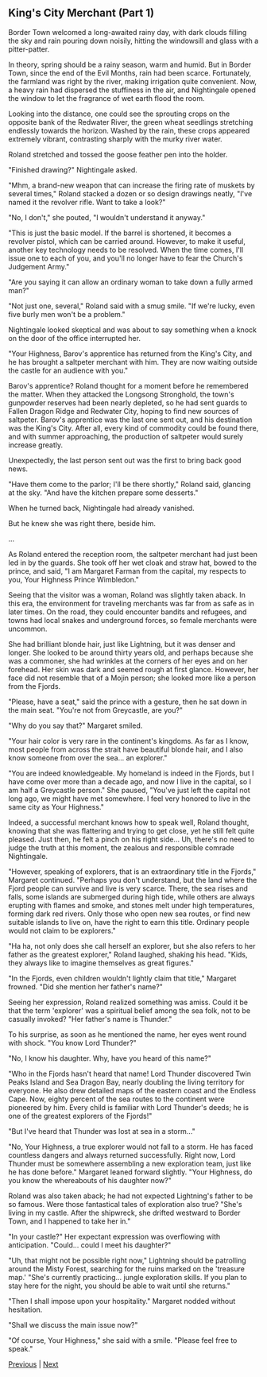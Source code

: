 ## King's City Merchant (Part 1)
Border Town welcomed a long-awaited rainy day, with dark clouds filling the sky and rain pouring down noisily, hitting the windowsill and glass with a pitter-patter.



In theory, spring should be a rainy season, warm and humid. But in Border Town, since the end of the Evil Months, rain had been scarce. Fortunately, the farmland was right by the river, making irrigation quite convenient. Now, a heavy rain had dispersed the stuffiness in the air, and Nightingale opened the window to let the fragrance of wet earth flood the room.



Looking into the distance, one could see the sprouting crops on the opposite bank of the Redwater River, the green wheat seedlings stretching endlessly towards the horizon. Washed by the rain, these crops appeared extremely vibrant, contrasting sharply with the murky river water.



Roland stretched and tossed the goose feather pen into the holder.



"Finished drawing?" Nightingale asked.



"Mhm, a brand-new weapon that can increase the firing rate of muskets by several times," Roland stacked a dozen or so design drawings neatly, "I've named it the revolver rifle. Want to take a look?"



"No, I don't," she pouted, "I wouldn't understand it anyway."



"This is just the basic model. If the barrel is shortened, it becomes a revolver pistol, which can be carried around. However, to make it useful, another key technology needs to be resolved. When the time comes, I'll issue one to each of you, and you'll no longer have to fear the Church's Judgement Army."



"Are you saying it can allow an ordinary woman to take down a fully armed man?"



"Not just one, several," Roland said with a smug smile. "If we're lucky, even five burly men won't be a problem."

Nightingale looked skeptical and was about to say something when a knock on the door of the office interrupted her.

"Your Highness, Barov's apprentice has returned from the King's City, and he has brought a saltpeter merchant with him. They are now waiting outside the castle for an audience with you."

Barov's apprentice? Roland thought for a moment before he remembered the matter. When they attacked the Longsong Stronghold, the town's gunpowder reserves had been nearly depleted, so he had sent guards to Fallen Dragon Ridge and Redwater City, hoping to find new sources of saltpeter. Barov's apprentice was the last one sent out, and his destination was the King's City. After all, every kind of commodity could be found there, and with summer approaching, the production of saltpeter would surely increase greatly.

Unexpectedly, the last person sent out was the first to bring back good news.

"Have them come to the parlor; I'll be there shortly," Roland said, glancing at the sky. "And have the kitchen prepare some desserts."

When he turned back, Nightingale had already vanished.

But he knew she was right there, beside him.

...



As Roland entered the reception room, the saltpeter merchant had just been led in by the guards. She took off her wet cloak and straw hat, bowed to the prince, and said, "I am Margaret Farman from the capital, my respects to you, Your Highness Prince Wimbledon."



Seeing that the visitor was a woman, Roland was slightly taken aback. In this era, the environment for traveling merchants was far from as safe as in later times. On the road, they could encounter bandits and refugees, and towns had local snakes and underground forces, so female merchants were uncommon.



She had brilliant blonde hair, just like Lightning, but it was denser and longer. She looked to be around thirty years old, and perhaps because she was a commoner, she had wrinkles at the corners of her eyes and on her forehead. Her skin was dark and seemed rough at first glance. However, her face did not resemble that of a Mojin person; she looked more like a person from the Fjords.



"Please, have a seat," said the prince with a gesture, then he sat down in the main seat. "You're not from Greycastle, are you?"



"Why do you say that?" Margaret smiled.



"Your hair color is very rare in the continent's kingdoms. As far as I know, most people from across the strait have beautiful blonde hair, and I also know someone from over the sea... an explorer."



"You are indeed knowledgeable. My homeland is indeed in the Fjords, but I have come over more than a decade ago, and now I live in the capital, so I am half a Greycastle person." She paused, "You've just left the capital not long ago, we might have met somewhere. I feel very honored to live in the same city as Your Highness."



Indeed, a successful merchant knows how to speak well, Roland thought, knowing that she was flattering and trying to get close, yet he still felt quite pleased. Just then, he felt a pinch on his right side... Uh, there's no need to judge the truth at this moment, the zealous and responsible comrade Nightingale.



"However, speaking of explorers, that is an extraordinary title in the Fjords," Margaret continued. "Perhaps you don't understand, but the land where the Fjord people can survive and live is very scarce. There, the sea rises and falls, some islands are submerged during high tide, while others are always erupting with flames and smoke, and stones melt under high temperatures, forming dark red rivers. Only those who open new sea routes, or find new suitable islands to live on, have the right to earn this title. Ordinary people would not claim to be explorers."



"Ha ha, not only does she call herself an explorer, but she also refers to her father as the greatest explorer," Roland laughed, shaking his head. "Kids, they always like to imagine themselves as great figures."



"In the Fjords, even children wouldn't lightly claim that title," Margaret frowned. "Did she mention her father's name?"



Seeing her expression, Roland realized something was amiss. Could it be that the term 'explorer' was a spiritual belief among the sea folk, not to be casually invoked? "Her father's name is Thunder."



To his surprise, as soon as he mentioned the name, her eyes went round with shock. "You know Lord Thunder?"



"No, I know his daughter. Why, have you heard of this name?"



"Who in the Fjords hasn't heard that name! Lord Thunder discovered Twin Peaks Island and Sea Dragon Bay, nearly doubling the living territory for everyone. He also drew detailed maps of the eastern coast and the Endless Cape. Now, eighty percent of the sea routes to the continent were pioneered by him. Every child is familiar with Lord Thunder's deeds; he is one of the greatest explorers of the Fjords!"



"But I've heard that Thunder was lost at sea in a storm..."



"No, Your Highness, a true explorer would not fall to a storm. He has faced countless dangers and always returned successfully. Right now, Lord Thunder must be somewhere assembling a new exploration team, just like he has done before." Margaret leaned forward slightly. "Your Highness, do you know the whereabouts of his daughter now?"



Roland was also taken aback; he had not expected Lightning's father to be so famous. Were those fantastical tales of exploration also true? "She's living in my castle. After the shipwreck, she drifted westward to Border Town, and I happened to take her in."



"In your castle?" Her expectant expression was overflowing with anticipation. "Could... could I meet his daughter?"



"Uh, that might not be possible right now," Lightning should be patrolling around the Misty Forest, searching for the ruins marked on the 'treasure map.' "She's currently practicing... jungle exploration skills. If you plan to stay here for the night, you should be able to wait until she returns."



"Then I shall impose upon your hospitality." Margaret nodded without hesitation.



"Shall we discuss the main issue now?"



"Of course, Your Highness," she said with a smile. "Please feel free to speak."





[Previous](CH0147.md) | [Next](CH0149.md)
